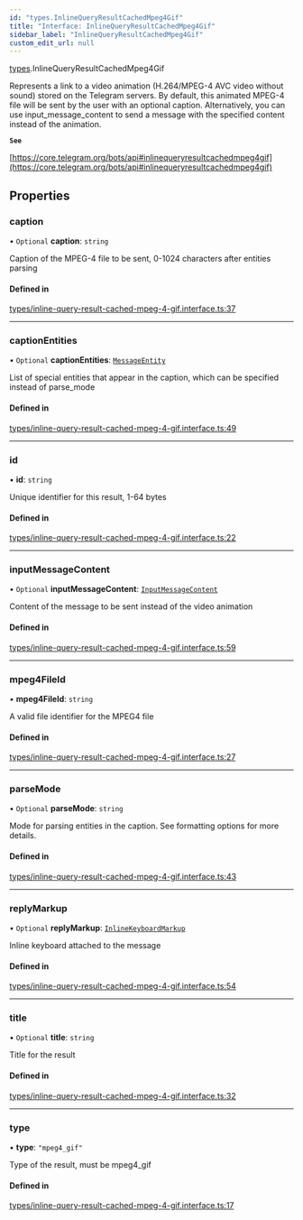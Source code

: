 ```yaml
---
id: "types.InlineQueryResultCachedMpeg4Gif"
title: "Interface: InlineQueryResultCachedMpeg4Gif"
sidebar_label: "InlineQueryResultCachedMpeg4Gif"
custom_edit_url: null
---
```


[types](../modules/types.md).InlineQueryResultCachedMpeg4Gif

Represents a link to a video animation (H.264/MPEG-4 AVC video without sound)
stored on the Telegram servers. By default, this animated MPEG-4 file will be
sent by the user with an optional caption. Alternatively, you can use
input_message_content to send a message with the specified content instead of
the animation.

**`See`**

[https://core.telegram.org/bots/api#inlinequeryresultcachedmpeg4gif](https://core.telegram.org/bots/api#inlinequeryresultcachedmpeg4gif)

## Properties

### caption

• `Optional` **caption**: `string`

Caption of the MPEG-4 file to be sent, 0-1024 characters after entities parsing

#### Defined in

[types/inline-query-result-cached-mpeg-4-gif.interface.ts:37](https://github.com/DeityLamb/telegramjs/blob/32b4cca/packages/common/lib/interfaces/types/inline-query-result-cached-mpeg-4-gif.interface.ts#L37)

___

### captionEntities

• `Optional` **captionEntities**: [`MessageEntity`](types.MessageEntity.md)

List of special entities that appear in the caption, which can be specified
instead of parse_mode

#### Defined in

[types/inline-query-result-cached-mpeg-4-gif.interface.ts:49](https://github.com/DeityLamb/telegramjs/blob/32b4cca/packages/common/lib/interfaces/types/inline-query-result-cached-mpeg-4-gif.interface.ts#L49)

___

### id

• **id**: `string`

Unique identifier for this result, 1-64 bytes

#### Defined in

[types/inline-query-result-cached-mpeg-4-gif.interface.ts:22](https://github.com/DeityLamb/telegramjs/blob/32b4cca/packages/common/lib/interfaces/types/inline-query-result-cached-mpeg-4-gif.interface.ts#L22)

___

### inputMessageContent

• `Optional` **inputMessageContent**: [`InputMessageContent`](../modules/types.md#inputmessagecontent)

Content of the message to be sent instead of the video animation

#### Defined in

[types/inline-query-result-cached-mpeg-4-gif.interface.ts:59](https://github.com/DeityLamb/telegramjs/blob/32b4cca/packages/common/lib/interfaces/types/inline-query-result-cached-mpeg-4-gif.interface.ts#L59)

___

### mpeg4FileId

• **mpeg4FileId**: `string`

A valid file identifier for the MPEG4 file

#### Defined in

[types/inline-query-result-cached-mpeg-4-gif.interface.ts:27](https://github.com/DeityLamb/telegramjs/blob/32b4cca/packages/common/lib/interfaces/types/inline-query-result-cached-mpeg-4-gif.interface.ts#L27)

___

### parseMode

• `Optional` **parseMode**: `string`

Mode for parsing entities in the caption. See formatting options for more
details.

#### Defined in

[types/inline-query-result-cached-mpeg-4-gif.interface.ts:43](https://github.com/DeityLamb/telegramjs/blob/32b4cca/packages/common/lib/interfaces/types/inline-query-result-cached-mpeg-4-gif.interface.ts#L43)

___

### replyMarkup

• `Optional` **replyMarkup**: [`InlineKeyboardMarkup`](types.InlineKeyboardMarkup.md)

Inline keyboard attached to the message

#### Defined in

[types/inline-query-result-cached-mpeg-4-gif.interface.ts:54](https://github.com/DeityLamb/telegramjs/blob/32b4cca/packages/common/lib/interfaces/types/inline-query-result-cached-mpeg-4-gif.interface.ts#L54)

___

### title

• `Optional` **title**: `string`

Title for the result

#### Defined in

[types/inline-query-result-cached-mpeg-4-gif.interface.ts:32](https://github.com/DeityLamb/telegramjs/blob/32b4cca/packages/common/lib/interfaces/types/inline-query-result-cached-mpeg-4-gif.interface.ts#L32)

___

### type

• **type**: ``"mpeg4_gif"``

Type of the result, must be mpeg4_gif

#### Defined in

[types/inline-query-result-cached-mpeg-4-gif.interface.ts:17](https://github.com/DeityLamb/telegramjs/blob/32b4cca/packages/common/lib/interfaces/types/inline-query-result-cached-mpeg-4-gif.interface.ts#L17)
